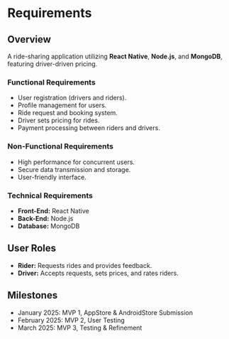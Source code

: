 # Requirements

## Overview
A ride-sharing application utilizing **React Native**, **Node.js**, and **MongoDB**, featuring driver-driven pricing.

### Functional Requirements
- User registration (drivers and riders).
- Profile management for users.
- Ride request and booking system.
- Driver sets pricing for rides.
- Payment processing between riders and drivers.

### Non-Functional Requirements
- High performance for concurrent users.
- Secure data transmission and storage.
- User-friendly interface.

### Technical Requirements
- **Front-End:** React Native
- **Back-End:** Node.js
- **Database:** MongoDB

## User Roles
- **Rider:** Requests rides and provides feedback.
- **Driver:** Accepts requests, sets prices, and rates riders.

## Milestones
- January 2025: MVP 1, AppStore & AndroidStore Submission
- February 2025: MVP 2, User Testing
- March 2025: MVP 3, Testing & Refinement